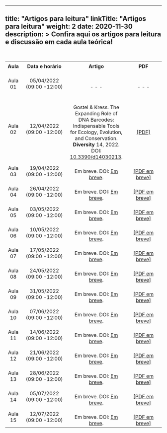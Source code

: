 
---
title: "Artigos para leitura"
linkTitle: "Artigos para leitura"
weight: 2
date: 2020-11-30
description: >
  Confira aqui os artigos para leitura e discussão em cada aula teórica!
---

<br>
<div align="center">
<table class="center" style="text-align:center; vertical-align:middle;">
  <tr>
    <th style="vertical-align:middle;"><strong>Aula</strong></th>
    <th style="vertical-align:middle;" width="210"><strong>Data e horário</strong></th>
	<th style="vertical-align:middle;"><strong>Artigo</strong></th>
	<th style="vertical-align:middle;" width="210"><strong>PDF</strong></th>
  <tr>
  <td style="vertical-align:middle;">Aula 01</td>
  <td style="vertical-align:middle;">05/04/2022 <br>(09:00 -12:00)</td>
  <td style="vertical-align:middle;"><br><br>- - -
<br><br></td>
  <td style="vertical-align:middle;"><br><br>- - - <br><br></td>
  <tr>
  <td style="vertical-align:middle;">Aula 02</td>
  <td style="vertical-align:middle;">12/04/2022 <br>(09:00 -12:00)</td>
  <td style="vertical-align:middle;"><br>Gostel & Kress. The Expanding Role of DNA Barcodes: Indispensable Tools for Ecology, Evolution, and Conservation. <b>Diversity</b> 14, 2022. DOI: <a href="https://doi.org/10.3390/d14030213">10.3390/d14030213</a>.<br></td>
  <td style="vertical-align:middle;"><a href="https://www.mdpi.com/1424-2818/14/3/213/pdf"><br>[PDF]
<br></a></td>
  <tr>
  <td style="vertical-align:middle;">Aula 03</td>
  <td style="vertical-align:middle;">19/04/2022 <br>(09:00 -12:00)</td>
  <td style="vertical-align:middle;"><br>Em breve. DOI: <a href="https://doi.org/">Em breve</a>.<br></td>
  <td style="vertical-align:middle;"><a href=""><br>[PDF em breve]
<br></a></td>
  <tr>
  <td style="vertical-align:middle;">Aula 04</td>
  <td style="vertical-align:middle;">26/04/2022 <br>(09:00 -12:00)</td>
  <td style="vertical-align:middle;"><br>Em breve. DOI: <a href="https://doi.org/">Em breve</a>.<br></td>
  <td style="vertical-align:middle;"><a href=""><br>[PDF em breve]
<br></a></td>
  <tr>
  <td style="vertical-align:middle;">Aula 05</td>
  <td style="vertical-align:middle;">03/05/2022 <br>(09:00 -12:00)</td>
  <td style="vertical-align:middle;"><br>Em breve. DOI: <a href="https://doi.org/">Em breve</a>.<br></td>
  <td style="vertical-align:middle;"><a href=""><br>[PDF em breve]
<br></a></td>
  <tr>
  <td style="vertical-align:middle;">Aula 06</td>
  <td style="vertical-align:middle;">10/05/2022 <br>(09:00 -12:00)</td>
  <td style="vertical-align:middle;"><br>Em breve. DOI: <a href="https://doi.org/">Em breve</a>.<br></td>
  <td style="vertical-align:middle;"><a href=""><br>[PDF em breve]
<br></a></td>
  <tr>
  <td style="vertical-align:middle;">Aula 07</td>
  <td style="vertical-align:middle;">17/05/2022 <br>(09:00 -12:00)</td>
  <td style="vertical-align:middle;"><br>Em breve. DOI: <a href="https://doi.org/">Em breve</a>.<br></td>
  <td style="vertical-align:middle;"><a href=""><br>[PDF em breve]
<br></a></td>
  <tr>
  <td style="vertical-align:middle;">Aula 08</td>
  <td style="vertical-align:middle;">24/05/2022 <br>(09:00 -12:00)</td>
  <td style="vertical-align:middle;"><br>Em breve. DOI: <a href="https://doi.org/">Em breve</a>.<br></td>
  <td style="vertical-align:middle;"><a href=""><br>[PDF em breve]
<br></a></td>
  <tr>
  <td style="vertical-align:middle;">Aula 09</td>
  <td style="vertical-align:middle;">31/05/2022 <br>(09:00 -12:00)</td>
  <td style="vertical-align:middle;"><br>Em breve. DOI: <a href="https://doi.org/">Em breve</a>.<br></td>
  <td style="vertical-align:middle;"><a href=""><br>[PDF em breve]
<br></a></td>
  <tr>
  <td style="vertical-align:middle;">Aula 10</td>
  <td style="vertical-align:middle;">07/06/2022 <br>(09:00 -12:00)</td>
  <td style="vertical-align:middle;"><br>Em breve. DOI: <a href="https://doi.org/">Em breve</a>.<br></td>
  <td style="vertical-align:middle;"><a href=""><br>[PDF em breve]
<br></a></td>
  <tr>
  <td style="vertical-align:middle;">Aula 11</td>
  <td style="vertical-align:middle;">14/06/2022 <br>(09:00 -12:00)</td>
  <td style="vertical-align:middle;"><br>Em breve. DOI: <a href="https://doi.org/">Em breve</a>.<br></td>
  <td style="vertical-align:middle;"><a href=""><br>[PDF em breve]
<br></a></td>
  <tr>
  <td style="vertical-align:middle;">Aula 12</td>
  <td style="vertical-align:middle;">21/06/2022 <br>(09:00 -12:00)</td>
  <td style="vertical-align:middle;"><br>Em breve. DOI: <a href="https://doi.org/">Em breve</a>.<br></td>
  <td style="vertical-align:middle;"><a href=""><br>[PDF em breve]
<br></a></td>
  <tr>
  <td style="vertical-align:middle;">Aula 13</td>
  <td style="vertical-align:middle;">28/06/2022 <br>(09:00 -12:00)</td>
  <td style="vertical-align:middle;"><br>Em breve. DOI: <a href="https://doi.org/">Em breve</a>.<br></td>
  <td style="vertical-align:middle;"><a href=""><br>[PDF em breve]
<br></a></td>
  <tr>
  <td style="vertical-align:middle;">Aula 14</td>
  <td style="vertical-align:middle;">05/07/2022 <br>(09:00 -12:00)</td>
  <td style="vertical-align:middle;"><br>Em breve. DOI: <a href="https://doi.org/">Em breve</a>.<br></td>
  <td style="vertical-align:middle;"><a href=""><br>[PDF em breve]
<br></a></td>
  <tr>
  <td style="vertical-align:middle;">Aula 15</td>
  <td style="vertical-align:middle;">12/07/2022 <br>(09:00 -12:00)</td>
  <td style="vertical-align:middle;"><br>Em breve. DOI: <a href="https://doi.org/">Em breve</a>.<br></td>
  <td style="vertical-align:middle;"><a href=""><br>[PDF em breve]
<br></a></td>
  </table>
  </div>

	

